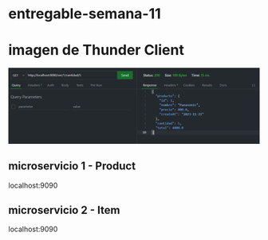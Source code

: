 # entregable-semana-11




# imagen de Thunder Client
![imagen](/img/ssss.png)


## microservicio 1 - Product
localhost:9090

## microservicio 2 - Item
localhost:9090